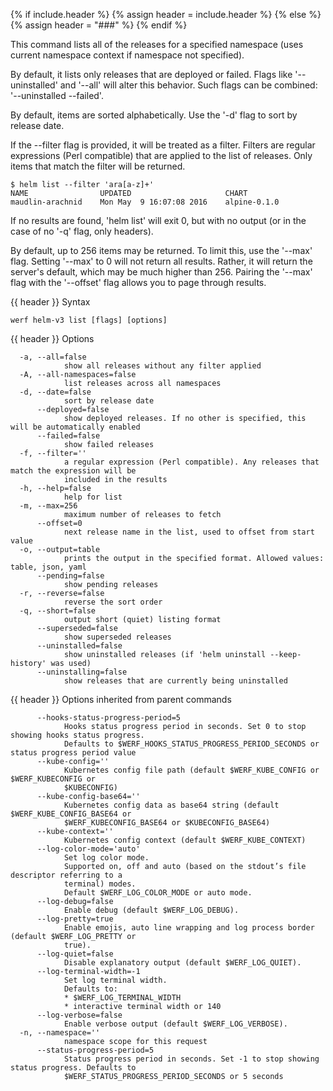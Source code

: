 {% if include.header %}
{% assign header = include.header %}
{% else %}
{% assign header = "###" %}
{% endif %}

This command lists all of the releases for a specified namespace (uses current namespace context if namespace not specified).

By default, it lists only releases that are deployed or failed. Flags like
'--uninstalled' and '--all' will alter this behavior. Such flags can be combined:
'--uninstalled --failed'.

By default, items are sorted alphabetically. Use the '-d' flag to sort by
release date.

If the --filter flag is provided, it will be treated as a filter. Filters are
regular expressions (Perl compatible) that are applied to the list of releases.
Only items that match the filter will be returned.

    $ helm list --filter 'ara[a-z]+'
    NAME                UPDATED                     CHART
    maudlin-arachnid    Mon May  9 16:07:08 2016    alpine-0.1.0

If no results are found, 'helm list' will exit 0, but with no output (or in
the case of no '-q' flag, only headers).

By default, up to 256 items may be returned. To limit this, use the '--max' flag.
Setting '--max' to 0 will not return all results. Rather, it will return the
server's default, which may be much higher than 256. Pairing the '--max'
flag with the '--offset' flag allows you to page through results.


{{ header }} Syntax

```shell
werf helm-v3 list [flags] [options]
```

{{ header }} Options

```shell
  -a, --all=false
            show all releases without any filter applied
  -A, --all-namespaces=false
            list releases across all namespaces
  -d, --date=false
            sort by release date
      --deployed=false
            show deployed releases. If no other is specified, this will be automatically enabled
      --failed=false
            show failed releases
  -f, --filter=''
            a regular expression (Perl compatible). Any releases that match the expression will be  
            included in the results
  -h, --help=false
            help for list
  -m, --max=256
            maximum number of releases to fetch
      --offset=0
            next release name in the list, used to offset from start value
  -o, --output=table
            prints the output in the specified format. Allowed values: table, json, yaml
      --pending=false
            show pending releases
  -r, --reverse=false
            reverse the sort order
  -q, --short=false
            output short (quiet) listing format
      --superseded=false
            show superseded releases
      --uninstalled=false
            show uninstalled releases (if 'helm uninstall --keep-history' was used)
      --uninstalling=false
            show releases that are currently being uninstalled
```

{{ header }} Options inherited from parent commands

```shell
      --hooks-status-progress-period=5
            Hooks status progress period in seconds. Set 0 to stop showing hooks status progress.   
            Defaults to $WERF_HOOKS_STATUS_PROGRESS_PERIOD_SECONDS or status progress period value
      --kube-config=''
            Kubernetes config file path (default $WERF_KUBE_CONFIG or $WERF_KUBECONFIG or           
            $KUBECONFIG)
      --kube-config-base64=''
            Kubernetes config data as base64 string (default $WERF_KUBE_CONFIG_BASE64 or            
            $WERF_KUBECONFIG_BASE64 or $KUBECONFIG_BASE64)
      --kube-context=''
            Kubernetes config context (default $WERF_KUBE_CONTEXT)
      --log-color-mode='auto'
            Set log color mode.
            Supported on, off and auto (based on the stdout’s file descriptor referring to a        
            terminal) modes.
            Default $WERF_LOG_COLOR_MODE or auto mode.
      --log-debug=false
            Enable debug (default $WERF_LOG_DEBUG).
      --log-pretty=true
            Enable emojis, auto line wrapping and log process border (default $WERF_LOG_PRETTY or   
            true).
      --log-quiet=false
            Disable explanatory output (default $WERF_LOG_QUIET).
      --log-terminal-width=-1
            Set log terminal width.
            Defaults to:
            * $WERF_LOG_TERMINAL_WIDTH
            * interactive terminal width or 140
      --log-verbose=false
            Enable verbose output (default $WERF_LOG_VERBOSE).
  -n, --namespace=''
            namespace scope for this request
      --status-progress-period=5
            Status progress period in seconds. Set -1 to stop showing status progress. Defaults to  
            $WERF_STATUS_PROGRESS_PERIOD_SECONDS or 5 seconds
```

